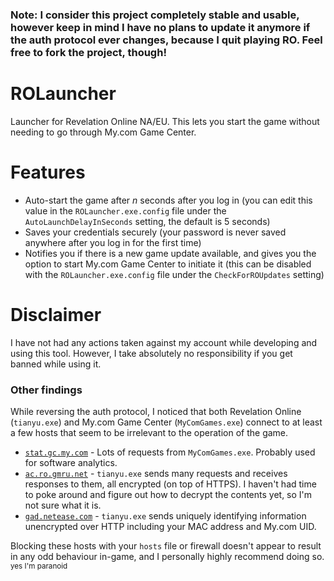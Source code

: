 ### Note: I consider this project completely stable and usable, however keep in mind I have no plans to update it anymore if the auth protocol ever changes, because I quit playing RO. Feel free to fork the project, though!

# ROLauncher

Launcher for Revelation Online NA/EU. This lets you start the game without needing to go through My.com Game Center.

# Features

* Auto-start the game after *n* seconds after you log in (you can edit this value in the `ROLauncher.exe.config` file under the `AutoLaunchDelayInSeconds` setting, the default is 5 seconds)
* Saves your credentials securely (your password is never saved anywhere after you log in for the first time)
* Notifies you if there is a new game update available, and gives you the option to start My.com Game Center to initiate it (this can be disabled with the `ROLauncher.exe.config` file under the `CheckForROUpdates` setting)

# Disclaimer

I have not had any actions taken against my account while developing and using this tool. However, I take absolutely no responsibility if you get banned while using it.

### Other findings

While reversing the auth protocol, I noticed that both Revelation Online (`tianyu.exe`) and My.com Game Center (`MyComGames.exe`) connect to at least a few hosts that seem to be irrelevant to the operation of the game.

* [`stat.gc.my.com`](https://whois.domaintools.com/stat.gc.my.com) - Lots of requests from `MyComGames.exe`. Probably used for software analytics.
* [`ac.ro.gmru.net`](https://whois.domaintools.com/ac.ro.gmru.net) - `tianyu.exe` sends many requests and receives responses to them, all encrypted (on top of HTTPS). I haven't had time to poke around and figure out how to decrypt the contents yet, so I'm not sure what it is.
* [`gad.netease.com`](https://whois.domaintools.com/gad.netease.com) - `tianyu.exe` sends uniquely identifying information unencrypted over HTTP including your MAC address and My.com UID.

Blocking these hosts with your `hosts` file or firewall doesn't appear to result in any odd behaviour in-game, and I personally highly recommend doing so. <sup>yes I'm paranoid</sup>
